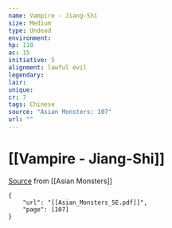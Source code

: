 ```yaml
---
name: Vampire - Jiang-Shi
size: Medium
type: Undead
environment: 
hp: 110
ac: 15
initiative: 5
alignment: lawful evil
legendary: 
lair: 
unique: 
cr: 7
tags: Chinese
source: "Asian Monsters: 107"
url: ""
---
```

# [[Vampire - Jiang-Shi]]

[Source](zotero://open-pdf/library/items/2YJ39RUI?page=107) from [[Asian Monsters]]

```pdf
{
	"url": "[[Asian_Monsters_5E.pdf]]",
	"page": [107]
}
```

